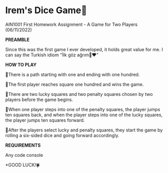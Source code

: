 # Irem's Dice Game🎲
AIN1001 First Homework Assignment - A Game for Two Players (06/11/2022)

**PREAMBLE**

Since this was the first game I ever developed, it holds great value for me. I can say the Turkish idiom "İlk göz ağrım🥹❤️"



**HOW TO PLAY**

🎲There is a path starting with one and ending with one hundred.

🎲The first player reaches square one hundred and wins the game.

🎲There are two lucky squares and two penalty squares chosen by two players before the game begins.

🎲When one player steps into one of the penalty squares, the player jumps ten squares back, and when the player steps into one of the lucky squares, the player jumps ten squares forward.

🎲After the players select lucky and penalty squares, they start the game by rolling a six-sided dice and going forward accordingly.



**REQUIREMENTS**

Any code console

*GOOD LUCK!🍀
